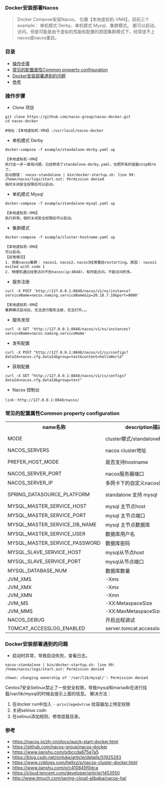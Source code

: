 ### Docker安装部署Nacos

> Docker Compose安装Nacos。 位置【本地虚拟机-VM4】，目前三个example： 单机模式 Derby、单机模式 Mysql、集群模式。
> 都可以启动，访问。但是可能是由于虚拟机性能和配置的原因集群模式下，经常连不上nacos或nacos重启。

### 目录
* [操作步骤](#操作步骤)
* [常见的配置属性Common property configuration](#常见的配置属性Common-property-configuration)
* [Docker安装部署遇到的问题](#Docker安装部署遇到的问题)
* [参考](#参考)

### 操作步骤
* Clone 项目
```text
git clone https://github.com/nacos-group/nacos-docker.git
cd nacos-docker

#地址：【本地虚拟机-VM4】-/usr/local/nacos-docker  
```

* 单机模式 Derby
```text
docker-compose -f example/standalone-derby.yaml up

【本地虚拟机-VM4】
执行这一步一直有问题，已经修改了standalone-derby.yaml，也把所有的容器stop和rm了。
启动报错： nacos-standalone | bin/docker-startup.sh: line 99: /home/nacos/logs/start.out: Permission denied
临时关闭安全权限后可以启动。
```

* 单机模式 Mysql
```text
docker-compose -f example/standalone-mysql.yaml up

【本地虚拟机-VM4】
执行异常，临时关闭安全权限后可以启动。
```

* 集群模式
```text
docker-compose -f example/cluster-hostname.yaml up

【本地虚拟机-VM4】
可以启动。
【异常情况】
1. 但是nacos集群： nacos1，nacos2，nacos3经常重启restarting。原因： nacos1 exited with code 1
2. 物理机通过经常访问不到nacos(ip:8848)，有时能访问。不能访问的多。
``` 

* 服务注册
```text
curl -X POST 'http://127.0.0.1:8848/nacos/v1/ns/instance?serviceName=nacos.naming.serviceName&ip=20.18.7.10&port=8080'

【本地虚拟机-VM4】
集群模式启动后，无法进行服务注册，无法打开。。。
```

* 服务发现
```text
curl -X GET 'http://127.0.0.1:8848/nacos/v1/ns/instances?serviceName=nacos.naming.serviceName'
```

* 发布配置
```text
curl -X POST "http://127.0.0.1:8848/nacos/v1/cs/configs?dataId=nacos.cfg.dataId&group=test&content=helloWorld"
```

* 获取配置
```text
curl -X GET "http://127.0.0.1:8848/nacos/v1/cs/configs?dataId=nacos.cfg.dataId&group=test"
```

* Nacos 控制台
```text
link：http://127.0.0.1:8848/nacos/
```

### 常见的配置属性Common property configuration
<table>
  <tr><th>name名称</th><th>description描述</th><th>option选项</th></tr>
  <tr><td>MODE</td><td>cluster模式/standalone模式</td><td>cluster/standalone default cluster</td></tr>
  <tr><td>NACOS_SERVERS</td><td>nacos cluster地址</td><td>eg. ip1,ip2,ip3</td></tr>
  <tr><td>PREFER_HOST_MODE</td><td>是否支持hostname</td><td>hostname/ip default ip</td></tr>
  <tr><td>NACOS_SERVER_PORT</td><td>nacos服务器端口</td><td>default 8848</td></tr>
  <tr><td>NACOS_SERVER_IP</td><td>多网卡下的自定义nacos服务器IP</td><td></td></tr>
  <tr><td>SPRING_DATASOURCE_PLATFORM</td><td>standalone 支持 mysql</td><td>mysql / empty default empty</td></tr>
  <tr><td>MYSQL_MASTER_SERVICE_HOST</td><td>mysql 主节点host</td><td></td></tr>
  <tr><td>MYSQL_MASTER_SERVICE_PORT</td><td>mysql 主节点端口</td><td>default : 3306</td></tr>
  <tr><td>MYSQL_MASTER_SERVICE_DB_NAME</td><td>mysql 主节点数据库</td><td></td></tr>
  <tr><td>MYSQL_MASTER_SERVICE_USER</td><td>数据库用户名</td><td></td></tr>
  <tr><td>MYSQL_MASTER_SERVICE_PASSWORD</td><td>数据库密码</td><td></td></tr>
  <tr><td>MYSQL_SLAVE_SERVICE_HOST</td><td>mysql从节点host</td><td></td></tr>
  <tr><td>MYSQL_SLAVE_SERVICE_PORT</td><td>mysql从节点端口</td><td>default :3306</td></tr>
  <tr><td>MYSQL_DATABASE_NUM</td><td>数据库数量</td><td>default :2</td></tr>
  <tr><td>JVM_XMS</td><td>-Xms</td><td>default :2g</td></tr>
  <tr><td>JVM_XMX</td><td>-Xmx</td><td>default :2g</td></tr>
  <tr><td>JVM_XMN</td><td>-Xmn</td><td>default :1g</td></tr>
  <tr><td>JVM_MS</td><td>-XX:MetaspaceSize</td><td>default :128m</td></tr>
  <tr><td>JVM_MMS</td><td>-XX:MaxMetaspaceSize</td><td>default :320m</td></tr>
  <tr><td>NACOS_DEBUG</td><td>开启远程调试</td><td>y/n default :n</td></tr>
  <tr><td>TOMCAT_ACCESSLOG_ENABLED</td><td>server.tomcat.accesslog.enabled</td><td>default :false</td></tr>
</table>

### Docker安装部署遇到的问题
* 启动时异常，导致启动失败，查看日志。 
```text
nacos-standalone | bin/docker-startup.sh: line 99: /home/nacos/logs/start.out: Permission denied

chown: changing ownership of '/var/lib/mysql/': Permission denied
```
Centos7安全Selinux禁止了一些安全权限，导致mysql和mariadb在进行挂载/var/lib/mysql的时候会提示上面的信息。
解决方法：
1. 在docker run中加入 `--privileged=true`  给容器加上特定权限
2. 关闭selinux csdn
3. 在selinux添加规则，修改挂载目录。


### 参考
* https://nacos.io/zh-cn/docs/quick-start-docker.html
* https://github.com/nacos-group/nacos-docker
* https://www.jianshu.com/p/bccda875e7a5
* https://blog.csdn.net/xinluke/article/details/51925293
* https://www.cnblogs.com/hellxz/p/nacos-cluster-docker.html
* https://www.jianshu.com/p/c410845f0dca
* https://cloud.tencent.com/developer/article/1453550
* http://www.itmuch.com/spring-cloud-alibaba/nacos-ha/